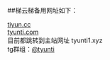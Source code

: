 
##梯云梯备用网址如下： 

[tiyun.cc](https://tiyun.cc) <br />
[tyunti.com](https://tyunti.com) <br />
目前都跳转到主站网址 tyunti1.xyz <br />
tg群组：[@tyunti](https://t.me/tyunti) 

